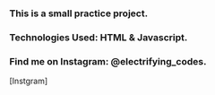 ### This is a small practice project.

### Technologies Used: HTML & Javascript.

### Find me on Instagram: @electrifying_codes.

[Instgram]